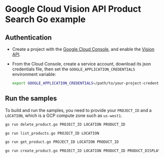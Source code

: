 # Google Cloud Vision API Product Search Go example

## Authentication

* Create a project with the [Google Cloud Console][cloud-console], and enable
  the [Vision API][vision-api].
* From the Cloud Console, create a service account,
  download its json credentials file, then set the 
  `GOOGLE_APPLICATION_CREDENTIALS` environment variable:

  ```bash
  export GOOGLE_APPLICATION_CREDENTIALS=/path/to/your-project-credentials.json
  ```

[cloud-console]: https://console.cloud.google.com
[vision-api]: https://console.cloud.google.com/apis/api/vision.googleapis.com/overview?project=_
[adc]: https://cloud.google.com/docs/authentication#developer_workflow

## Run the samples

To build and run the samples, you need to provide your `PROJECT_ID` and a `LOCATION`, which is a GCP compute zone such as `us-west1`.

```bash
go run delete_product.go PROJECT_ID LOCATION PRODUCT_ID
```

```bash
go run list_products.go PROJECT_ID LOCATION
```

```bash
go run get_product.go PROJECT_ID LOCATION PRODUCT_ID
```

```bash
go run create_product.go PROJECT_ID LOCATION PRODUCT_ID PRODUCT_DISPLAY_NAME PRODUCT_CATEGORY
```

